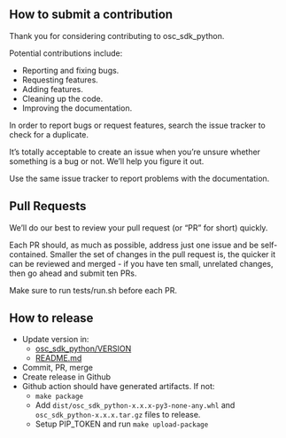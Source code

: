 ## How to submit a contribution

Thank you for considering contributing to osc_sdk_python.

Potential contributions include:

- Reporting and fixing bugs.
- Requesting features.
- Adding features.
- Cleaning up the code.
- Improving the documentation.

In order to report bugs or request features, search the issue tracker to check for a duplicate.

It’s totally acceptable to create an issue when you’re unsure whether
something is a bug or not. We’ll help you figure it out.

Use the same issue tracker to report problems with the documentation.

## Pull Requests

We’ll do our best to review your pull request (or “PR” for short) quickly.

Each PR should, as much as possible, address just one issue and be self-contained. 
Smaller the set of changes in the pull request is, the quicker it can be reviewed and 
merged - if you have ten small, unrelated changes, then go ahead and submit ten PRs.

Make sure to run tests/run.sh before each PR.

## How to release

- Update version in:
  - [osc_sdk_python/VERSION](osc_sdk_python/VERSION)
  - [README.md](README.md)
- Commit, PR, merge
- Create release in Github
- Github action should have generated artifacts. If not:
  - `make package`
  - Add `dist/osc_sdk_python-x.x.x-py3-none-any.whl` and `osc_sdk_python-x.x.x.tar.gz` files to release.
  - Setup PIP_TOKEN and run `make upload-package`
